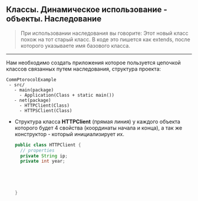 ## Классы. Динамическое использование - объекты. Наследование


> При использовании наследования вы говорите: Этот новый класс похож на тот старый класс. В коде это пишется как extends, после которого указываете имя базового класса.

---

Нам необходимо создать приложения которое пользуется цепочкой классов связанных путем наследования, структура проекта:

```
CommPtorocolExample
 - src/
   - main(package)
     - Application(Class + static main())
   - net(package)
     - HTTPClient(Class)
     - HTTPSClient(Class)
```


* Структура класса **HTTPClient** (прямая линия) у каждого объекта которого будет 4 свойства (координаты начала и конца), а так же конструктор - который инициализирует их.
 
  ```java
  public class HTTPClient {
    // properties
    private String ip;
    private int year;


  

   
  }
 